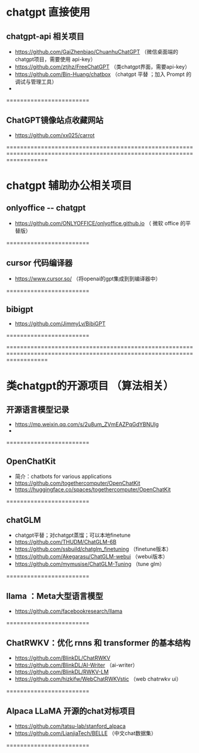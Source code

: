 # chatgpt 直接使用  

## chatgpt-api 相关项目 
  - https://github.com/GaiZhenbiao/ChuanhuChatGPT  （微信桌面端的 chatgpt项目，需要使用 api-key） 
  - https://github.com/ztjhz/FreeChatGPT （类chatgpt界面，需要api-key）
  - https://github.com/Bin-Huang/chatbox （chatgpt 平替 ；加入 Prompt 的调试与管理工具）
  - 
  
========================
  
## ChatGPT镜像站点收藏网站  
  - https://github.com/xx025/carrot

========================================================================================================================


# chatgpt 辅助办公相关项目 

## onlyoffice -- chatgpt  
  - https://github.com/ONLYOFFICE/onlyoffice.github.io   （ 微软 office 的平替版） 

========================

## cursor 代码编译器 
  - https://www.cursor.so/   （将openai的gpt集成到到编译器中） 

========================

## bibigpt 
  - https://github.com/JimmyLv/BibiGPT 

========================




========================================================================================================================

# 类chatgpt的开源项目 （算法相关）

##  开源语言模型记录 
  - https://mp.weixin.qq.com/s/2u8um_ZVmEAZPqGdYBNUIg 
  - 
  
========================

## OpenChatKit
  - 简介：chatbots for various applications 
  - https://github.com/togethercomputer/OpenChatKit 
  - https://huggingface.co/spaces/togethercomputer/OpenChatKit

========================

## chatGLM 
  - chatgpt平替；对chatgpt蒸馏；可以本地finetune 
  - https://github.com/THUDM/ChatGLM-6B
  - https://github.com/ssbuild/chatglm_finetuning （finetune版本）
  - https://github.com/Akegarasu/ChatGLM-webui  （webui版本）
  - https://github.com/mymusise/ChatGLM-Tuning  （tune glm） 
  
========================

## llama ：Meta大型语言模型
  - https://github.com/facebookresearch/llama 
  
========================

## ChatRWKV：优化 rnns 和 transformer 的基本结构 
  - https://github.com/BlinkDL/ChatRWKV
  - https://github.com/BlinkDL/AI-Writer  （ai-writer） 
  - https://github.com/BlinkDL/RWKV-LM  
  - https://github.com/hizkifw/WebChatRWKVstic （web chatrwkv ui）

========================

## Alpaca LLaMA  开源的chat对标项目 
  - https://github.com/tatsu-lab/stanford_alpaca
  - https://github.com/LianjiaTech/BELLE  （中文chat数据集）

========================

